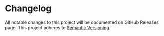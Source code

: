 # Changelog
All notable changes to this project will be documented on GitHub Releases page.
This project adheres to [Semantic Versioning](https://semver.org/spec/v2.0.0.html).
